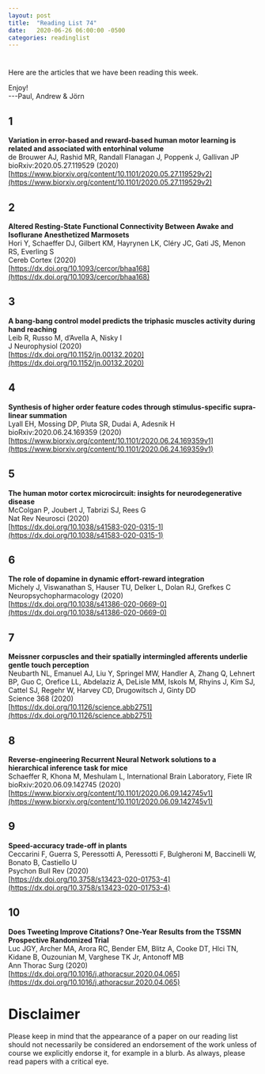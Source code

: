 ```yaml
---
layout: post
title:  "Reading List 74"
date:   2020-06-26 06:00:00 -0500
categories: readinglist
---
```


# 

Here are the articles that we have been reading this week.

Enjoy!  
---Paul, Andrew & Jörn

## 1
**Variation in error-based and reward-based human motor learning is related and associated with entorhinal volume**  
de Brouwer AJ, Rashid MR, Randall Flanagan J, Poppenk J, Gallivan JP  
bioRxiv:2020.05.27.119529 (2020)  
[https://www.biorxiv.org/content/10.1101/2020.05.27.119529v2](https://www.biorxiv.org/content/10.1101/2020.05.27.119529v2)

## 2
**Altered Resting-State Functional Connectivity Between Awake and Isoflurane Anesthetized Marmosets**  
Hori Y, Schaeffer DJ, Gilbert KM, Hayrynen LK, Cléry JC, Gati JS, Menon RS, Everling S  
Cereb Cortex (2020)  
[https://dx.doi.org/10.1093/cercor/bhaa168](https://dx.doi.org/10.1093/cercor/bhaa168)

## 3
**A bang-bang control model predicts the triphasic muscles activity during hand reaching**  
Leib R, Russo M, d’Avella A, Nisky I  
J Neurophysiol (2020)  
[https://dx.doi.org/10.1152/jn.00132.2020](https://dx.doi.org/10.1152/jn.00132.2020)

## 4
**Synthesis of higher order feature codes through stimulus-specific supra-linear summation**  
Lyall EH, Mossing DP, Pluta SR, Dudai A, Adesnik H  
bioRxiv:2020.06.24.169359 (2020)  
[https://www.biorxiv.org/content/10.1101/2020.06.24.169359v1](https://www.biorxiv.org/content/10.1101/2020.06.24.169359v1)

## 5
**The human motor cortex microcircuit: insights for neurodegenerative disease**  
McColgan P, Joubert J, Tabrizi SJ, Rees G  
Nat Rev Neurosci (2020)  
[https://dx.doi.org/10.1038/s41583-020-0315-1](https://dx.doi.org/10.1038/s41583-020-0315-1)

## 6
**The role of dopamine in dynamic effort-reward integration**  
Michely J, Viswanathan S, Hauser TU, Delker L, Dolan RJ, Grefkes C  
Neuropsychopharmacology (2020)  
[https://dx.doi.org/10.1038/s41386-020-0669-0](https://dx.doi.org/10.1038/s41386-020-0669-0)

## 7
**Meissner corpuscles and their spatially intermingled afferents underlie gentle touch perception**  
Neubarth NL, Emanuel AJ, Liu Y, Springel MW, Handler A, Zhang Q, Lehnert BP, Guo C, Orefice LL, Abdelaziz A, DeLisle MM, Iskols M, Rhyins J, Kim SJ, Cattel SJ, Regehr W, Harvey CD, Drugowitsch J, Ginty DD  
Science 368 (2020)  
[https://dx.doi.org/10.1126/science.abb2751](https://dx.doi.org/10.1126/science.abb2751)

## 8
**Reverse-engineering Recurrent Neural Network solutions to a hierarchical inference task for mice**  
Schaeffer R, Khona M, Meshulam L, International Brain Laboratory, Fiete IR  
bioRxiv:2020.06.09.142745 (2020)  
[https://www.biorxiv.org/content/10.1101/2020.06.09.142745v1](https://www.biorxiv.org/content/10.1101/2020.06.09.142745v1)

## 9
**Speed-accuracy trade-off in plants**  
Ceccarini F, Guerra S, Peressotti A, Peressotti F, Bulgheroni M, Baccinelli W, Bonato B, Castiello U  
Psychon Bull Rev (2020)  
[https://dx.doi.org/10.3758/s13423-020-01753-4](https://dx.doi.org/10.3758/s13423-020-01753-4)

## 10
**Does Tweeting Improve Citations? One-Year Results from the TSSMN Prospective Randomized Trial**  
Luc JGY, Archer MA, Arora RC, Bender EM, Blitz A, Cooke DT, Hlci TN, Kidane B, Ouzounian M, Varghese TK Jr, Antonoff MB  
Ann Thorac Surg (2020)  
[https://dx.doi.org/10.1016/j.athoracsur.2020.04.065](https://dx.doi.org/10.1016/j.athoracsur.2020.04.065)


# Disclaimer
Please keep in mind that the appearance of a paper on our reading list should not necessarily be considered an endorsement of the work unless of course we explicitly endorse it, for example in a blurb. As always, please read papers with a critical eye.
